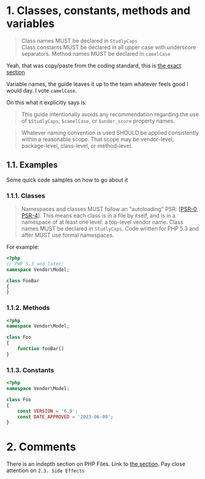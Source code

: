 # 1. Classes, constants, methods and variables
> Class names MUST be declared in `StudlyCaps`  
Class constants MUST be declared in all upper case with underscore separators.
Method names MUST be declared in `camelCase`

Yeah, that was copy/paste from the coding standard, this is [the exact section](https://github.com/php-fig/fig-standards/blob/master/accepted/PSR-1-basic-coding-standard.md)

Variable names, the guide leaves it up to the team whatever feels good I would day. I vote `camelCase`.

On this what it explicitly says is:

> This guide intentionally avoids any recommendation regarding the use of `$StudlyCaps`, `$camelCase`, or `$under_score` property names. 

> Whatever naming convention is used SHOULD be applied consistently within a reasonable scope. That scope may be vendor-level, package-level, class-level, or method-level.

## 1.1. Examples
Some quick code samples on how to go about it

### 1.1.1. Classes
> Namespaces and classes MUST follow an "autoloading" PSR: [[PSR-0](https://github.com/php-fig/fig-standards/blob/master/accepted/PSR-0.md), [PSR-4](https://github.com/php-fig/fig-standards/blob/master/accepted/PSR-4-autoloader.md)]. 
This means each class is in a file by itself, and is in a namespace of at least one level: a top-level vendor name. Class names MUST be declared in `StudlyCaps`. Code written for PHP 5.3 and after MUST use formal namespaces.

For example:

```php
<?php
// PHP 5.3 and later:
namespace Vendor\Model;

class FooBar
{
}
```
### 1.1.2. Methods
```php
<?php
namespace Vendor\Model;

class Foo
{
    function fooBar()
}
```
### 1.1.3. Constants
```php
<?php
namespace Vendor\Model;

class Foo
{
    const VERSION = '6.9';
    const DATE_APPROVED = '2023-06-09';
}
```
# 2. Comments
There is an indepth section on PHP Files. Link to [the section](https://github.com/php-fig/fig-standards/blob/master/accepted/PSR-1-basic-coding-standard.md#2-files). Pay close attention on `2.3. Side Effects`
